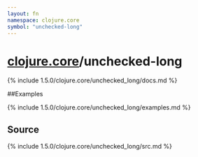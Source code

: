 ```yaml
---
layout: fn
namespace: clojure.core
symbol: "unchecked-long"
---
```


# [clojure.core](../)/unchecked-long

{% include 1.5.0/clojure.core/unchecked_long/docs.md %}

##Examples

{% include 1.5.0/clojure.core/unchecked_long/examples.md %}
## Source
{% include 1.5.0/clojure.core/unchecked_long/src.md %}

